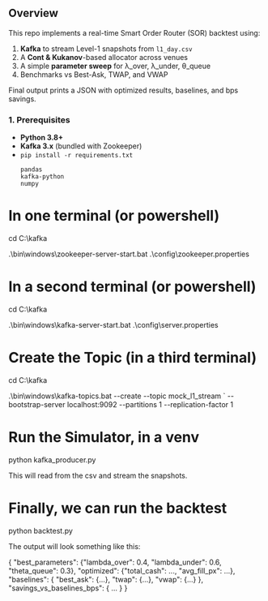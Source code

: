## Overview

This repo implements a real-time Smart Order Router (SOR) backtest using:

1. **Kafka** to stream Level-1 snapshots from `l1_day.csv`  
2. A **Cont & Kukanov**-based allocator across venues  
3. A simple **parameter sweep** for λ_over, λ_under, θ_queue  
4. Benchmarks vs Best-Ask, TWAP, and VWAP  

Final output prints a JSON with optimized results, baselines, and bps savings.

### 1. Prerequisites

- **Python 3.8+**  
- **Kafka 3.x** (bundled with Zookeeper)  
- `pip install -r requirements.txt`  
  ```text
  pandas
  kafka-python
  numpy

# In one terminal (or powershell)
cd C:\kafka

.\bin\windows\zookeeper-server-start.bat .\config\zookeeper.properties

# In a second terminal (or powershell)
cd C:\kafka

.\bin\windows\kafka-server-start.bat .\config\server.properties

# Create the Topic (in a third terminal)
cd C:\kafka

.\bin\windows\kafka-topics.bat --create --topic mock_l1_stream `
  --bootstrap-server localhost:9092 --partitions 1 --replication-factor 1

# Run the Simulator, in a venv
python kafka_producer.py

This will read from the csv and stream the snapshots.

# Finally, we can run the backtest
python backtest.py

The output will look something like this:

{
  "best_parameters": {"lambda_over": 0.4, "lambda_under": 0.6, "theta_queue": 0.3},
  "optimized":   {"total_cash": ..., "avg_fill_px": ...},
  "baselines":   { "best_ask": {...}, "twap": {...}, "vwap": {...} },
  "savings_vs_baselines_bps": { ... }
}

